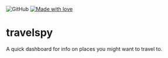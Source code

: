 ![GitHub](https://img.shields.io/github/license/tomlawson/travelspy)
[![Made with love](https://img.shields.io/badge/made_with-%E2%99%A5-red)](https://tomlawson.uk/)
# travelspy
A quick dashboard for info on places you might want to travel to.
